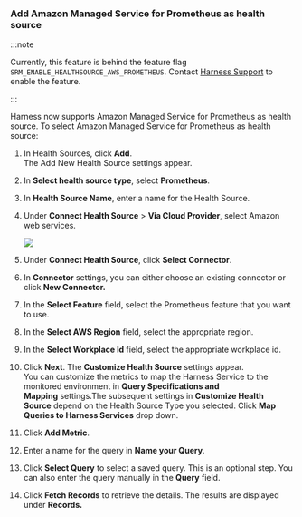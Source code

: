 ### **Add Amazon Managed Service for Prometheus as health source**

:::note

Currently, this feature is behind the feature flag `SRM_ENABLE_HEALTHSOURCE_AWS_PROMETHEUS`. Contact [Harness Support](mailto:support@harness.io) to enable the feature.

:::

Harness now supports Amazon Managed Service for Prometheus as health source. To select Amazon Managed Service for Prometheus as health source:

1. In Health Sources, click **Add**.   
The Add New Health Source settings appear.
2. In **Select health source type**, select **Prometheus**.
3. In **Health Source Name**, enter a name for the Health Source.
4. Under **Connect Health Source** > **Via Cloud Provider**, select Amazon web services.
   
   ![](./static/verify-deployment-with-prometheus-82.png)

5. Under **Connect Health Source**, click **Select Connector**.
6. In **Connector** settings, you can either choose an existing connector or click **New Connector.**
7. In the **Select Feature** field, select the Prometheus feature that you want to use.
8. In the **Select AWS Region** field, select the appropriate region.
9.  In the **Select Workplace Id** field, select the appropriate workplace id.
10. Click **Next**. The **Customize Health Source** settings appear.  
You can customize the metrics to map the Harness Service to the monitored environment in **Query Specifications and Mapping** settings.The subsequent settings in **Customize Health Source** depend on the Health Source Type you selected. Click **Map Queries to Harness Services** drop down.
1.  Click **Add Metric**.
2.  Enter a name for the query in **Name your Query**.
3.  Click **Select Query** to select a saved query. This is an optional step. You can also enter the query manually in the **Query** field.
4.  Click **Fetch Records** to retrieve the details. The results are displayed under **Records.**
